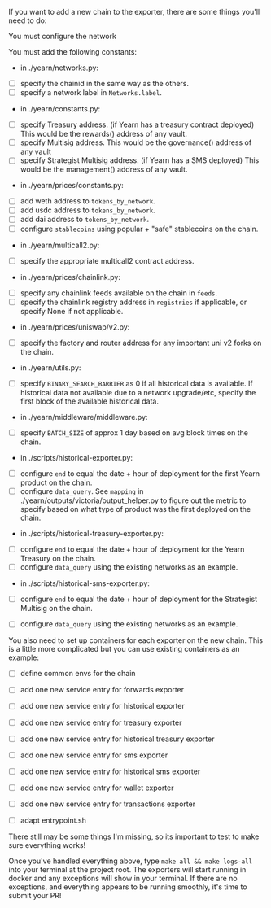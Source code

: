 If you want to add a new chain to the exporter, there are some things you'll need to do:

You must configure the network 

You must add the following constants:

- in ./yearn/networks.py:
- [ ] specify the chainid in the same way as the others.
- [ ] specify a network label in `Networks.label`.

- in ./yearn/constants.py:
- [ ] specify Treasury address. (if Yearn has a treasury contract deployed) This would be the rewards() address of any vault.
- [ ] specify Multisig address. This would be the governance() address of any vault
- [ ] specify Strategist Multisig address. (if Yearn has a SMS deployed) This would be the management() address of any vault.

- in ./yearn/prices/constants.py:
- [ ] add weth address to `tokens_by_network`.
- [ ] add usdc address to `tokens_by_network`.
- [ ] add dai address to `tokens_by_network`.
- [ ] configure `stablecoins` using popular + "safe" stablecoins on the chain.

- in ./yearn/multicall2.py:
- [ ] specify the appropriate multicall2 contract address.

- in ./yearn/prices/chainlink.py:
- [ ] specify any chainlink feeds available on the chain in `feeds`.
- [ ] specify the chainlink registry address in `registries` if applicable, or specify None if not applicable.

- in ./yearn/prices/uniswap/v2.py:
- [ ] specify the factory and router address for any important uni v2 forks on the chain.

- in ./yearn/utils.py:
- [ ] specify `BINARY_SEARCH_BARRIER` as 0 if all historical data is available. If historical data not available due to a network upgrade/etc, specify the first block of the available historical data.

- in ./yearn/middleware/middleware.py:
- [ ] specify `BATCH_SIZE` of approx 1 day based on avg block times on the chain.

- in ./scripts/historical-exporter.py:
- [ ] configure `end` to equal the date + hour of deployment for the first Yearn product on the chain.
- [ ] configure `data_query`. See `mapping` in ./yearn/outputs/victoria/output_helper.py to figure out the metric to specify based on what type of product was the first deployed on the chain.

- in ./scripts/historical-treasury-exporter.py:
- [ ] configure `end` to equal the date + hour of deployment for the Yearn Treasury on the chain.
- [ ] configure `data_query` using the existing networks as an example.

- in ./scripts/historical-sms-exporter.py:
- [ ] configure `end` to equal the date + hour of deployment for the Strategist Multisig on the chain.
- [ ] configure `data_query` using the existing networks as an example.


You also need to set up containers for each exporter on the new chain. This is a little more complicated but you can use existing containers as an example:
- [ ] define common envs for the chain
- [ ] add one new service entry for forwards exporter
- [ ] add one new service entry for historical exporter
- [ ] add one new service entry for treasury exporter
- [ ] add one new service entry for historical treasury exporter
- [ ] add one new service entry for sms exporter
- [ ] add one new service entry for historical sms exporter
- [ ] add one new service entry for wallet exporter
- [ ] add one new service entry for transactions exporter
- [ ] adapt entrypoint.sh


There still may be some things I'm missing, so its important to test to make sure everything works!

Once you've handled everything above, type `make all && make logs-all` into your terminal at the project root. The exporters will start running in docker and any exceptions will show in your terminal. If there are no exceptions, and everything appears to be running smoothly, it's time to submit your PR!
